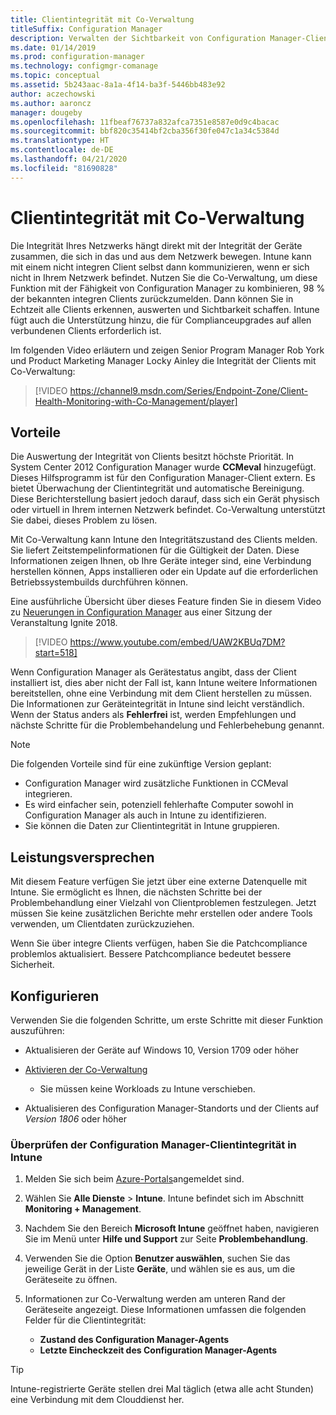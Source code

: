 ```yaml
---
title: Clientintegrität mit Co-Verwaltung
titleSuffix: Configuration Manager
description: Verwalten der Sichtbarkeit von Configuration Manager-Clientintegrität über Intune im Azure-Portal
ms.date: 01/14/2019
ms.prod: configuration-manager
ms.technology: configmgr-comanage
ms.topic: conceptual
ms.assetid: 5b243aac-8a1a-4f14-ba3f-5446bb483e92
author: aczechowski
ms.author: aaroncz
manager: dougeby
ms.openlocfilehash: 11fbeaf76737a832afca7351e8587e0d9c4bacac
ms.sourcegitcommit: bbf820c35414bf2cba356f30fe047c1a34c5384d
ms.translationtype: HT
ms.contentlocale: de-DE
ms.lasthandoff: 04/21/2020
ms.locfileid: "81690828"
---
```

# <a name="client-health-with-co-management"></a>Clientintegrität mit Co-Verwaltung

Die Integrität Ihres Netzwerks hängt direkt mit der Integrität der Geräte zusammen, die sich in das und aus dem Netzwerk bewegen. Intune kann mit einem nicht integren Client selbst dann kommunizieren, wenn er sich nicht in Ihrem Netzwerk befindet. Nutzen Sie die Co-Verwaltung, um diese Funktion mit der Fähigkeit von Configuration Manager zu kombinieren, 98 % der bekannten integren Clients zurückzumelden. Dann können Sie in Echtzeit alle Clients erkennen, auswerten und Sichtbarkeit schaffen. Intune fügt auch die Unterstützung hinzu, die für Complianceupgrades auf allen verbundenen Clients erforderlich ist.

Im folgenden Video erläutern und zeigen Senior Program Manager Rob York und Product Marketing Manager Locky Ainley die Integrität der Clients mit Co-Verwaltung:

> [!VIDEO https://channel9.msdn.com/Series/Endpoint-Zone/Client-Health-Monitoring-with-Co-Management/player]



## <a name="benefits"></a>Vorteile

Die Auswertung der Integrität von Clients besitzt höchste Priorität. In System Center 2012 Configuration Manager wurde **CCMeval** hinzugefügt. Dieses Hilfsprogramm ist für den Configuration Manager-Client extern. Es bietet Überwachung der Clientintegrität und automatische Bereinigung. Diese Berichterstellung basiert jedoch darauf, dass sich ein Gerät physisch oder virtuell in Ihrem internen Netzwerk befindet. Co-Verwaltung unterstützt Sie dabei, dieses Problem zu lösen.

Mit Co-Verwaltung kann Intune den Integritätszustand des Clients melden. Sie liefert Zeitstempelinformationen für die Gültigkeit der Daten. Diese Informationen zeigen Ihnen, ob Ihre Geräte integer sind, eine Verbindung herstellen können, Apps installieren oder ein Update auf die erforderlichen Betriebssystembuilds durchführen können. 

Eine ausführliche Übersicht über dieses Feature finden Sie in diesem Video zu [Neuerungen in Configuration Manager](https://myignite.techcommunity.microsoft.com/sessions/64591) aus einer Sitzung der Veranstaltung Ignite 2018.

> [!VIDEO https://www.youtube.com/embed/UAW2KBUq7DM?start=518]


Wenn Configuration Manager als Gerätestatus angibt, dass der Client installiert ist, dies aber nicht der Fall ist, kann Intune weitere Informationen bereitstellen, ohne eine Verbindung mit dem Client herstellen zu müssen. Die Informationen zur Geräteintegrität in Intune sind leicht verständlich. Wenn der Status anders als **Fehlerfrei** ist, werden Empfehlungen und nächste Schritte für die Problembehandelung und Fehlerbehebung genannt.

> [!Note]  
> Die folgenden Vorteile sind für eine zukünftige Version geplant:
> - Configuration Manager wird zusätzliche Funktionen in CCMeval integrieren.  
> - Es wird einfacher sein, potenziell fehlerhafte Computer sowohl in Configuration Manager als auch in Intune zu identifizieren.  
> - Sie können die Daten zur Clientintegrität in Intune gruppieren.  



## <a name="value-proposition"></a>Leistungsversprechen

Mit diesem Feature verfügen Sie jetzt über eine externe Datenquelle mit Intune. Sie ermöglicht es Ihnen, die nächsten Schritte bei der Problembehandlung einer Vielzahl von Clientproblemen festzulegen. Jetzt müssen Sie keine zusätzlichen Berichte mehr erstellen oder andere Tools verwenden, um Clientdaten zurückzuziehen.

Wenn Sie über integre Clients verfügen, haben Sie die Patchcompliance problemlos aktualisiert. Bessere Patchcompliance bedeutet bessere Sicherheit.



## <a name="configure"></a>Konfigurieren

Verwenden Sie die folgenden Schritte, um erste Schritte mit dieser Funktion auszuführen:

- Aktualisieren der Geräte auf Windows 10, Version 1709 oder höher  

- [Aktivieren der Co-Verwaltung](how-to-enable.md)  
    - Sie müssen keine Workloads zu Intune verschieben.  

- Aktualisieren des Configuration Manager-Standorts und der Clients auf *Version 1806* oder höher  


### <a name="review-configuration-manager-client-health-in-intune"></a>Überprüfen der Configuration Manager-Clientintegrität in Intune

1. Melden Sie sich beim [Azure-Portals](https://portal.azure.com/)angemeldet sind.  

2. Wählen Sie **Alle Dienste** > **Intune**. Intune befindet sich im Abschnitt **Monitoring + Management**.  

3. Nachdem Sie den Bereich **Microsoft Intune** geöffnet haben, navigieren Sie im Menü unter **Hilfe und Support** zur Seite **Problembehandlung**.  

4. Verwenden Sie die Option **Benutzer auswählen**, suchen Sie das jeweilige Gerät in der Liste **Geräte**, und wählen sie es aus, um die Geräteseite zu öffnen.  

5. Informationen zur Co-Verwaltung werden am unteren Rand der Geräteseite angezeigt. Diese Informationen umfassen die folgenden Felder für die Clientintegrität:  
    - **Zustand des Configuration Manager-Agents**  
    - **Letzte Eincheckzeit des Configuration Manager-Agents**  

> [!Tip]  
> Intune-registrierte Geräte stellen drei Mal täglich (etwa alle acht Stunden) eine Verbindung mit dem Clouddienst her. 
